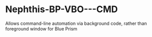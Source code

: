 # Nephthis-BP-VBO---CMD
Allows command-line automation via background code, rather than foreground window for Blue Prism
